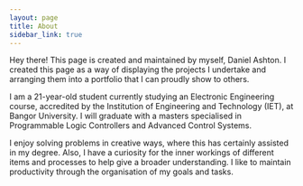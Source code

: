 ```yaml
---
layout: page
title: About
sidebar_link: true
---
```


<p class="message">
  Hey there! This page is created and maintained by myself, Daniel Ashton. I created this page as a way of displaying the projects I undertake and arranging them into a portfolio that I can proudly show to others.
</p>
<p class="message">
  I am a 21-year-old student currently studying an Electronic Engineering course, accredited by the Institution of Engineering and Technology (IET), at Bangor University. I will graduate with a masters specialised in Programmable Logic Controllers and Advanced Control Systems.
</p>
<p class="message">
  I enjoy solving problems in creative ways, where this has certainly assisted in my degree. Also, I have a curiosity for the inner workings of different items and processes to help give a broader understanding. I like to maintain productivity through the organisation of my goals and tasks.
</p>
